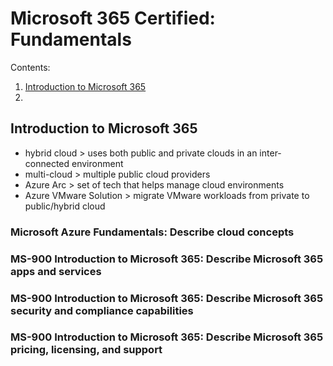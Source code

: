 # Microsoft 365 Certified: Fundamentals

Contents:
1. [Introduction to Microsoft 365](#introduction-to-microsoft-365)
2. 

## Introduction to Microsoft 365
- hybrid cloud > uses both public and private clouds in an inter-connected environment
- multi-cloud > multiple public cloud providers
- Azure Arc > set of tech that helps manage cloud environments
- Azure VMware Solution > migrate VMware workloads from private to public/hybrid cloud

### Microsoft Azure Fundamentals: Describe cloud concepts

### MS-900 Introduction to Microsoft 365: Describe Microsoft 365 apps and services

### MS-900 Introduction to Microsoft 365: Describe Microsoft 365 security and compliance capabilities

### MS-900 Introduction to Microsoft 365: Describe Microsoft 365 pricing, licensing, and support
